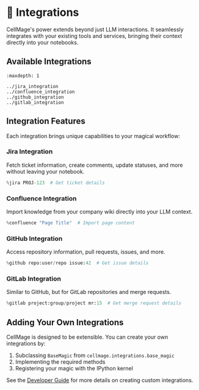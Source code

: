 # 🔌 Integrations

CellMage's power extends beyond just LLM interactions. It seamlessly integrates with your existing tools and services, bringing their context directly into your notebooks.

## Available Integrations

```{toctree}
:maxdepth: 1

../jira_integration
../confluence_integration
../github_integration
../gitlab_integration
```

## Integration Features

Each integration brings unique capabilities to your magical workflow:

### Jira Integration

Fetch ticket information, create comments, update statuses, and more without leaving your notebook.

```python
%jira PROJ-123  # Get ticket details
```

### Confluence Integration

Import knowledge from your company wiki directly into your LLM context.

```python
%confluence "Page Title"  # Import page content
```

### GitHub Integration

Access repository information, pull requests, issues, and more.

```python
%github repo:user/repo issue:42  # Get issue details
```

### GitLab Integration

Similar to GitHub, but for GitLab repositories and merge requests.

```python
%gitlab project:group/project mr:15  # Get merge request details
```

## Adding Your Own Integrations

CellMage is designed to be extensible. You can create your own integrations by:

1. Subclassing `BaseMagic` from `cellmage.integrations.base_magic`
2. Implementing the required methods
3. Registering your magic with the IPython kernel

See the [Developer Guide](../developer/index.md) for more details on creating custom integrations.

